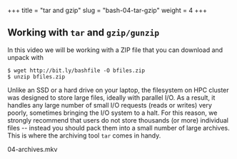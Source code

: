 +++
title = "tar and gzip"
slug = "bash-04-tar-gzip"
weight = 4
+++

## Working with `tar` and `gzip/gunzip`

In this video we will be working with a ZIP file that you can download and unpack with

~~~ {.bash}
$ wget http://bit.ly/bashfile -O bfiles.zip
$ unzip bfiles.zip
~~~

Unlike an SSD or a hard drive on your laptop, the filesystem on HPC cluster was designed to store large
files, ideally with parallel I/O. As a result, it handles any large number of small I/O requests (reads
or writes) very poorly, sometimes bringing the I/O system to a halt. For this reason, we strongly
recommend that users do not store thousands (or more) individual files -- instead you should pack them
into a small number of large archives. This is where the archiving tool `tar` comes in handy.

<!-- Let's download some files in Windows' ZIP format: -->

<!-- ~~~ {.bash} -->
<!-- $ wget http://bit.ly/bashfile -O bfiles.zip -->
<!-- $ unzip bfiles.zip -->
<!-- $ rm bfiles.zip -->
<!-- $ ls -->
<!-- $ ls data-shell -->
<!-- ~~~ -->

<!-- ZIP is a compression format from Windows, and it is not very popular in the Unix world. Let's archive the -->
<!-- directory `data-shell` using Unix's native `tar` command: -->

<!-- ~~~ {.bash} -->
<!-- $ tar cvf bfiles.tar data-shell/ -->
<!-- $ gzip bfiles.tar -->
<!-- ~~~ -->

<!-- You can also create a gzipped TAR file in one step: -->

<!-- ~~~ {.bash} -->
<!-- $ rm bfiles.tar.gz -->
<!-- $ tar cvfz bfiles.tar.gz data-shell/ -->
<!-- ~~~ -->

<!-- Let's remove the directory and the original ZIP file (if still there), and extract directory from our new -->
<!-- archive: -->

<!-- ~~~ {.bash} -->
<!-- $ /bin/rm -r data-shell/ bfiles.zip -->
<!-- $ tar xvfz bfiles.tar.gz -->
<!-- ~~~ -->

<!-- > **Exercise:** Let's create a new subdirectory `~/tmp` with 1000 files inside using `touch a{000..999}` -->
<!-- > and then gzip-archive that subdirectory. -->

04-archives.mkv

